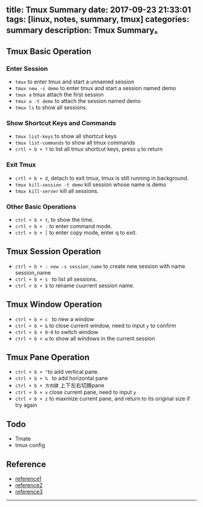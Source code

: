 title: Tmux Summary
date: 2017-09-23 21:33:01
tags: [linux, notes, summary, tmux]
categories: summary
description: Tmux Summary。
---

## Tmux Basic Operation

### Enter Session

- `tmux` to enter tmux and start a unnamed session
- `tmux new -s demo` to enter tmux and start a session named demo
- `tmux a` tmux attach the first session
- `tmux a -t demo` to attach the session named demo
- `tmux ls` to show all sessions.

### Show Shortcut Keys and Commands

- `tmux list-keys` to show all shortcut keys
- `tmux list-commands` to show all tmux commands
- `crtl + b + ?` to list all tmux shortcut keys, press `q` to return

### Exit Tmux

- `crtl + b + d`, detach to exit tmux, tmux is still running in background. 
- `tmux kill-session -t demo` kill session whose name is demo
- `tmux kill-server` kill all sessions.

### Other Basic Operations

- `ctrl + b + t`, to show the time.
- `crtl + b + :` to enter command mode.
- `ctrl + b + [` to enter copy mode, enter q to exit.

## Tmux Session Operation

- `ctrl + b + : new -s session_name` to create new session with name session_name
- `ctrl + b + s ` to list all sessions.
- `ctrl + b + $` to rename cuurrent session name.

## Tmux Window Operation

- `ctrl + b + c ` to new a window
- `ctrl + b + &` to close current window, need to input `y` to confirm
- `ctrl + b + 0-9` to switch window
- `ctrl + b + w` to show all windows in the current session


## Tmux Pane Operation 

- `ctrl + b + "`to add vertical pane.
- `ctrl + b + % ` to add horizontal pane
- `ctrl + b + 方向键` 上下左右切换pane
- `ctrl + b + x` close current pane, need to input `y`
- `ctrl + b + z` to maxmize current pane, and return to its original size if try again

## Todo

- Tmate 
- tmux config

## Reference

- [reference1](http://louiszhai.github.io/2017/09/30/tmux/)
- [reference2](http://wdxtub.com/2016/03/30/tmux-guide/)
- [reference3](https://gist.github.com/FrankChu0229/7755359af245119586d64adb7b88544d)

---

